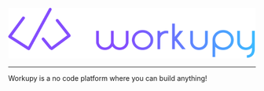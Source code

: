 <p align="center">
  <a href="https://www.workupy.com.br/">
    <img src="../assets/logo.svg" alt="Workupy" />
  </a>
</p>

---

Workupy is a no code platform where you can build anything!
